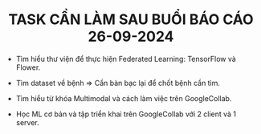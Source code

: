 
# <center> TASK CẦN LÀM SAU BUỔI BÁO CÁO 26-09-2024 </center> 

* Tìm hiểu thư viện để thực hiện Federated Learning: TensorFlow và Flower.

* Tìm dataset về bệnh => Cần bàn bạc lại để chốt bệnh cần tìm.

* Tìm hiểu từ khóa Multimodal và cách làm việc trên GoogleCollab.

* Học ML cơ bản và tập triển khai trên GoogleCollab với 2 client và 1 server.
